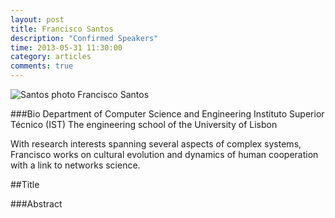 ```yaml
---
layout: post
title: Francisco Santos
description: "Confirmed Speakers"
time: 2013-05-31 11:30:00
category: articles
comments: true  
---
```


<footer class="entry-meta">
<img src="{{ site.url }}/images/santos.jpg" alt="Santos photo">
<span class="author vcard" itemprop="author" itemscope itemtype="http://schema.org/Person">Francisco Santos
</a></span></span>
</footer>

###Bio
Department of Computer Science and Engineering 
Instituto Superior Técnico (IST)
The engineering school of the University of Lisbon

With research interests spanning several aspects of complex systems, Francisco works on cultural evolution and dynamics of human cooperation with a link to networks science.

##Title

###Abstract